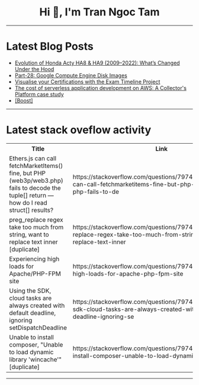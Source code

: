 <h1 align="center">Hi 👋, I'm Tran Ngoc Tam</h1>

---

# Latest Blog Posts 
<!-- BLOG-POST-LIST:START -->
- [Evolution of Honda Acty HA8 &amp; HA9 &lpar;2009–2022&rpar;: What’s Changed Under the Hood](https://dev.to/evan_cheng_8287682f4d5df9/evolution-of-honda-acty-ha8-ha9-2009-2022-whats-changed-under-the-hood-1plf)
- [Part-28: Google Compute Engine Disk Images](https://dev.to/latchudevops/part-28-google-compute-engine-disk-images-4271)
- [Visualise your Certifications with the Exam Timeline Project](https://dev.to/techielass/visualise-your-certifications-with-the-exam-timeline-project-2o3e)
- [The cost of serverless application development on AWS: A Collector&#39;s Platform case study](https://dev.to/u11d/the-cost-of-serverless-application-development-on-aws-a-collectors-platform-case-study-27m9)
- [[Boost]](https://dev.to/mikelrisyad/-4a5p)
<!-- BLOG-POST-LIST:END -->

---

# Latest stack oveflow activity
<table>
  <tr><th>Title</th><th>Link</th></tr>
  <!-- STACKOVERFLOW:START --><tr><td>Ethers.js can call fetchMarketItems&lpar;&rpar; fine, but PHP &lpar;web3p/web3.php&rpar; fails to decode the tuple[] return — how do I read struct[] results?</td><td>https://stackoverflow.com/questions/79747584/ethers-js-can-call-fetchmarketitems-fine-but-php-web3p-web3-php-fails-to-de</td></tr><tr><td>preg_replace regex take too much from string, want to replace text inner [duplicate]</td><td>https://stackoverflow.com/questions/79747389/preg-replace-regex-take-too-much-from-string-want-to-replace-text-inner</td></tr><tr><td>Experiencing high loads for Apache/PHP-FPM site</td><td>https://stackoverflow.com/questions/79747383/experiencing-high-loads-for-apache-php-fpm-site</td></tr><tr><td>Using the SDK, cloud tasks are always created with default deadline, ignoring setDispatchDeadline</td><td>https://stackoverflow.com/questions/79746978/using-the-sdk-cloud-tasks-are-always-created-with-default-deadline-ignoring-se</td></tr><tr><td>Unable to install composer, &quot;Unable to load dynamic library &#39;wincache&#39;&quot; [duplicate]</td><td>https://stackoverflow.com/questions/79746953/unable-to-install-composer-unable-to-load-dynamic-library-wincache</td></tr><!-- STACKOVERFLOW:END -->
</table>

---


